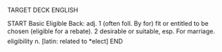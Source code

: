 TARGET DECK
ENGLISH

START
Basic
Eligible
Back: adj. 1 (often foll. By for) fit or entitled to be chosen (eligible for a rebate). 2 desirable or suitable, esp. For marriage.  eligibility n. [latin: related to *elect]
END
